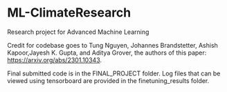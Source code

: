 # ML-ClimateResearch
Research project for Advanced Machine Learning

Credit for codebase goes to Tung Nguyen, Johannes Brandstetter, Ashish Kapoor,Jayesh K. Gupta, and Aditya Grover, the authors of this paper: https://arxiv.org/abs/2301.10343.

Final submitted code is in the FINAL_PROJECT folder.
Log files that can be viewed using tensorboard are provided in the finetuning_results folder.
